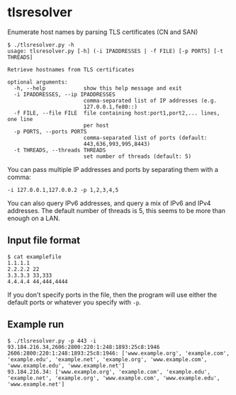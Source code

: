 # tlsresolver
Enumerate host names by parsing TLS certificates (CN and SAN)

```
$ ./tlsresolver.py -h
usage: tlsresolver.py [-h] (-i IPADDRESSES | -f FILE) [-p PORTS] [-t THREADS]

Retrieve hostnames from TLS certificates

optional arguments:
  -h, --help            show this help message and exit
  -i IPADDRESSES, --ip IPADDRESSES
                        comma-separated list of IP addresses (e.g.
                        127.0.0.1,fe80::)
  -f FILE, --file FILE  file containing host:port1,port2,... lines, one line
                        per host
  -p PORTS, --ports PORTS
                        comma-separated list of ports (default:
                        443,636,993,995,8443)
  -t THREADS, --threads THREADS
                        set number of threads (default: 5)
```

You can pass multiple IP addresses and ports by separating them with a comma:

```
-i 127.0.0.1,127.0.0.2 -p 1,2,3,4,5
```

You can also query IPv6 addresses, and query a mix of IPv6 and IPv4 addresses. The default number of threads is 5, this seems to be more than enough on a LAN.

## Input file format

```
$ cat examplefile
1.1.1.1
2.2.2.2 22
3.3.3.3 33,333
4.4.4.4 44,444,4444
```

If you don't specify ports in the file, then the program will use either the default ports or whatever you specify with `-p`.

## Example run

```
$ ./tlsresolver.py -p 443 -i 93.184.216.34,2606:2800:220:1:248:1893:25c8:1946
2606:2800:220:1:248:1893:25c8:1946: ['www.example.org', 'example.com', 'example.edu', 'example.net', 'example.org', 'www.example.com', 'www.example.edu', 'www.example.net']
93.184.216.34: ['www.example.org', 'example.com', 'example.edu', 'example.net', 'example.org', 'www.example.com', 'www.example.edu', 'www.example.net']
```
